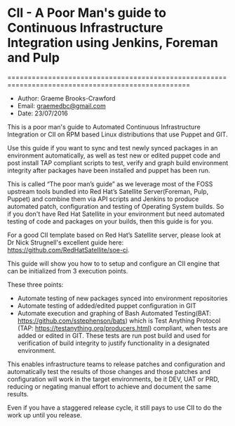 # CII - A Poor Man's guide to Continuous Infrastructure Integration using Jenkins, Foreman and Pulp
===================================================================================================

* Author: Graeme Brooks-Crawford
* Email: graemedbc@gmail.com
* Date: 23/07/2016

This is a poor man's guide to Automated Continuous Infrastructure Integration or CII on RPM based Linux distributions that use Puppet and GIT. 

Use this guide if you want to sync and test newly synced packages in an environment automatically, as well as test new or edited puppet code and post install TAP compliant scripts to test, verify and graph build environment integrity after packages have been installed and puppet has been run.

This is called “The poor man’s guide” as we leverage most of the FOSS upstream tools bundled into Red Hat’s Satellite Server(Foreman, Pulp, Puppet) and combine them via API scripts and Jenkins to produce automated patch, configuration and testing of Operating System builds. So if you don't have Red Hat Satellite in your environment but need automated testing of code and packages on your builds, then this guide is for you.

 For a good CII template based on Red Hat’s Satellite server, please look at Dr Nick Strugnell's excellent guide here: https://github.com/RedHatSatellite/soe-ci.
 
 This guide will show you how to to setup and configure an CII engine that can be initialized from 3 execution points.

These three points:

* Automate testing of new packages synced into environment repositories
* Automate testing of added/edited puppet configuration in GIT
* Automate execution and graphing of Bash Automated Testing(BAT: https://github.com/sstephenson/bats) which is Test      Anything Protocol (TAP: https://testanything.org/producers.html) compliant, when tests are added or edited in GIT. These tests are run post build and used for verification of build integrity to justify functionality in a designated environment.

This enables infrastructure teams to release patches and configuration and automatically test the results of those changes and those patches and configuration will work in the target environments, be it DEV, UAT or PRD, reducing or negating manual effort to achieve and document the same results.

Even if you have a staggered release cycle, it still pays to use CII to do the work up until you release.
